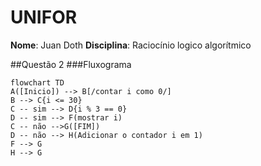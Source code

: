 # UNIFOR
**Nome**: Juan Doth
**Disciplina**: Raciocínio logico algorítmico

##Questão 2
###Fluxograma
```mermaid
flowchart TD
A([Inicio]) --> B[/contar i como 0/]
B --> C{i <= 30}
C -- sim --> D{i % 3 == 0}
D -- sim --> F(mostrar i)
C -- não -->G([FIM])
D -- não --> H(Adicionar o contador i em 1)
F --> G
H --> G
```
